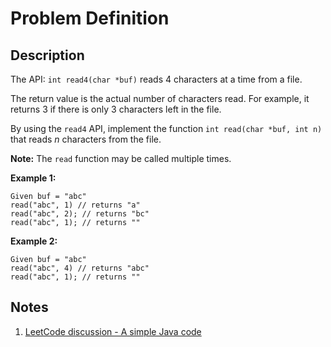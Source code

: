# Problem Definition

## Description

The API: `int read4(char *buf)` reads 4 characters at a time from a file.

The return value is the actual number of characters read. For example, it returns 3 if there is only 3 characters left in the file.

By using the `read4` API, implement the function `int read(char *buf, int n)` that reads *n* characters from the file.

**Note:** The `read` function may be called multiple times.

**Example 1:**

```text
Given buf = "abc"
read("abc", 1) // returns "a"
read("abc", 2); // returns "bc"
read("abc", 1); // returns ""
```

**Example 2:**

```text
Given buf = "abc"
read("abc", 4) // returns "abc"
read("abc", 1); // returns ""
```

## Notes

1. [LeetCode discussion - A simple Java code](https://leetcode.com/explore/interview/card/google/59/array-and-strings/436/discuss/49598/A-simple-Java-code)